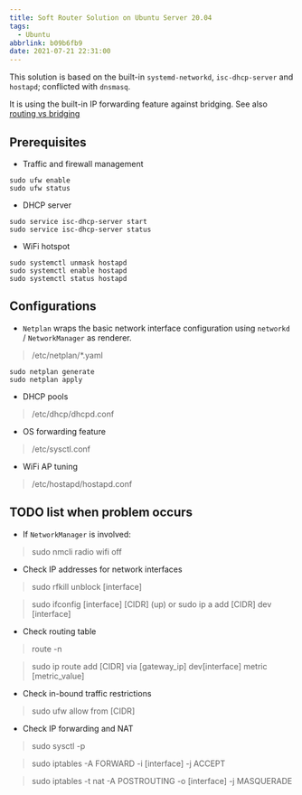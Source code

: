 ```yaml
---
title: Soft Router Solution on Ubuntu Server 20.04
tags:
  - Ubuntu
abbrlink: b09b6fb9
date: 2021-07-21 22:31:00
---
```


This solution is based on the built-in `systemd-networkd`, `isc-dhcp-server` and `hostapd`; conflicted with `dnsmasq`.

It is using the built-in IP forwarding feature against bridging. See also [routing vs bridging](https://en.wikipedia.org/wiki/Bridging_(networking))

## Prerequisites

- Traffic and firewall management

```
sudo ufw enable
sudo ufw status
```

- DHCP server

```
sudo service isc-dhcp-server start
sudo service isc-dhcp-server status
```

- WiFi hotspot

```
sudo systemctl unmask hostapd
sudo systemctl enable hostapd
sudo systemctl status hostapd
```

## Configurations

- `Netplan` wraps the basic network interface configuration using `networkd` / `NetworkManager` as renderer.

> /etc/netplan/*.yaml

```
sudo netplan generate
sudo netplan apply
```

- DHCP pools

> /etc/dhcp/dhcpd.conf

- OS forwarding feature

> /etc/sysctl.conf

- WiFi AP tuning

> /etc/hostapd/hostapd.conf

## TODO list when problem occurs

- If `NetworkManager` is involved:
> sudo nmcli radio wifi off

- Check IP addresses for network interfaces

> sudo rfkill unblock [interface]

> sudo ifconfig [interface] [CIDR] (up)
or
> sudo ip a add [CIDR] dev [interface]

- Check routing table

> route -n

> sudo ip route add [CIDR] via [gateway_ip] dev[interface] metric [metric_value]

- Check in-bound traffic restrictions

> sudo ufw allow from [CIDR]

- Check IP forwarding and NAT

> sudo sysctl -p

> sudo iptables -A FORWARD -i [interface] -j ACCEPT

> sudo iptables -t nat -A POSTROUTING -o [interface] -j MASQUERADE